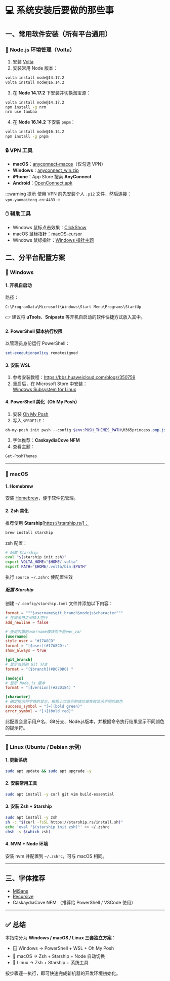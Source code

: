 # 💻 系统安装后要做的那些事

## 一、常用软件安装（所有平台通用）

### 🌲 Node.js 环境管理（Volta）
1. 安装 [Volta](https://volta.sh/)  
2. 安装常用 Node 版本：  
```bash
volta install node@14.17.2  
volta install node@16.14.2  
```
3. 在 **Node 14.17.2** 下安装并切换淘宝源：  
```bash
volta install node@14.17.2  
npm install -g nrm  
nrm use taobao  
```
4. 在 **Node 16.14.2** 下安装 `pnpm`：  
```bash
volta install node@16.14.2  
npm install -g pnpm  
```

### 🔒 VPN 工具
- **macOS**：[anyconnect-macos](https://cdnfile.yaomaitong.cn/vpn/anyconnect-macos-4.9.04053.dmg)（仅勾选 VPN）  
- **Windows**：[anyconnect_win.zip](https://cdnfile.yaomaitong.cn/vpn/anyconnect_win.zip)  
- **iPhone**：App Store 搜索 **AnyConnect**  
- **Android**：[OpenConnect.apk](https://cdnfile.yaomaitong.cn/vpn/OpenConnect-1.15-1152.apk)  

:::warning 提示
使用 VPN 前先安装个人 `.p12` 文件，然后连接：`vpn.yaomaitong.cn:4433`
:::

### 🖱️ 辅助工具
- Windows 鼠标点击效果：[ClickShow](https://github.com/cuiliang/ClickShow/releases/tag/1.4.1)  
- macOS 鼠标指针：[macOS-cursor](https://zhutix.com/ico/macos-cursor-21/)  
- Windows 鼠标指针：[Windows 指针主题](https://zhutix.com/ico/macos-cursor-21/)  

## 二、分平台配置方案

### 🔹 Windows

#### 1. 开机自启动
路径：  
```text
C:\ProgramData\Microsoft\Windows\Start Menu\Programs\StartUp
```
👉 建议将 **uTools**、**Snipaste** 等开机自启动的软件快捷方式放入其中。  

#### 2. PowerShell 脚本执行权限
以管理员身份运行 PowerShell：  
```powershell
set-executionpolicy remotesigned
```

#### 3. 安装 WSL
1. 参考安装教程：https://bbs.huaweicloud.com/blogs/350759  
2. 重启后，在 Microsoft Store 中安装：  
  [Windows Subsystem for Linux](https://apps.microsoft.com/store/detail/windows-subsystem-for-linux/9P9TQF7MRM4R)  

#### 4. PowerShell 美化（Oh My Posh）
1. 安装 [Oh My Posh](https://ohmyposh.dev/)  
2. 写入 `$PROFILE`：  
```powershell
oh-my-posh init pwsh --config $env:POSH_THEMES_PATH\M365princess.omp.json | Invoke-Expression
```
3. 字体推荐：**CaskaydiaCove NFM**  
4. 查看主题：  
```powershell
Get-PoshThemes
```

---

### 🔹 macOS

#### 1. Homebrew
安装 [Homebrew](https://brew.sh/)，便于软件包管理。  

#### 2. Zsh 美化
推荐使用 **Starship**[https://starship.rs/]：  

```bash
brew install starship
```
zsh 配置：
```bash
# 配置 Starship
eval "$(starship init zsh)"
export VOLTA_HOME="$HOME/.volta"
export PATH="$HOME/.volta/bin:$PATH"
```
执行 `source ~/.zshrc` 使配置生效

##### 配置 Starship
创建 `~/.config/starship.toml` 文件并添加以下内容：
```toml
format = """$username$git_branch$nodejs$character"""
# 在提示符之间插入空行
add_newline = false

# 使用内置的username模块而不是env_var
[username]
style_user = "#17A8CD"
format = "[$user](#17A8CD):"
show_always = true

[git_branch]
# 显示当前的 Git 分支
format = "[$branch](#D670D6) "

[nodejs]
# 显示 Node.js 版本
format = "[$version](#23D184) "

[character]
# 确定提示符字符的显示，根据上次命令的成功或失败显示不同的颜色
success_symbol = "[➜](bold green)"
error_symbol = "[➜](bold red)"
```

此配置会显示用户名、Git分支、Node.js版本，并根据命令执行结果显示不同颜色的提示符。

---

### 🔹 Linux (Ubuntu / Debian 示例)

#### 1. 更新系统
```bash
sudo apt update && sudo apt upgrade -y
```

#### 2. 安装常用工具
```bash
sudo apt install -y curl git vim build-essential
```

#### 3. 安装 Zsh + Starship
```bash
sudo apt install -y zsh
sh -c "$(curl -fsSL https://starship.rs/install.sh)"
echo 'eval "$(starship init zsh)"' >> ~/.zshrc
chsh -s $(which zsh)
```

#### 4. NVM + Node 环境
安装 nvm 并配置到 `~/.zshrc`，可与 macOS 相同。  

---

## 三、字体推荐
- [MiSans](https://web.vip.miui.com/page/info/mio/mio/detail?postId=33935854)  
- [Recursive](https://github.com/arrowtype/recursive)  
- CaskaydiaCove NFM （推荐给 PowerShell / VSCode 使用）

---

## ✅ 总结
本指南分为 **Windows / macOS / Linux 三套独立方案**：  

- 🪟 Windows → PowerShell + WSL + Oh My Posh  
- 🍎 macOS → Zsh + Starship + Node 自动切换  
- 🐧 Linux → Zsh + Starship + 系统工具  

按步骤逐一执行，即可快速完成新机器的开发环境初始化。
